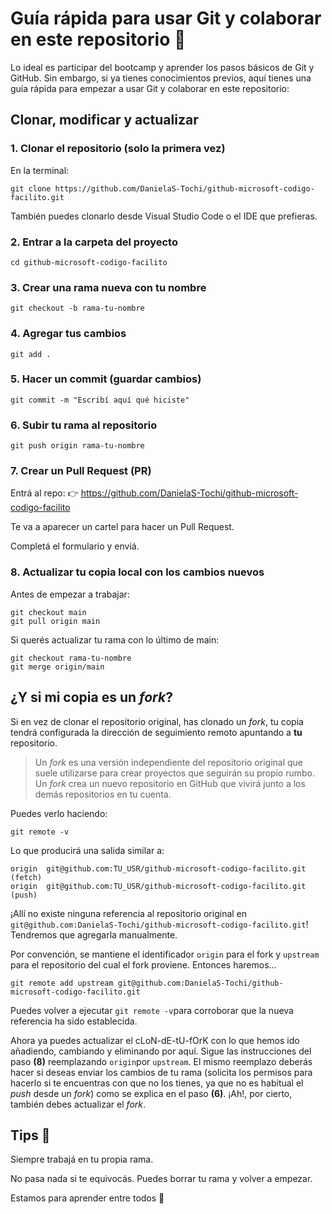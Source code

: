 # Guía rápida para usar Git y colaborar en este repositorio 🚀

Lo ideal es participar del bootcamp y aprender los pasos básicos de Git y GitHub. Sin embargo, si ya tienes conocimientos previos, aquí tienes una guía rápida para empezar a usar Git y colaborar en este repositorio:

## Clonar, modificar y actualizar

### 1. Clonar el repositorio (solo la primera vez)
En la terminal: 

```shell
git clone https://github.com/DanielaS-Tochi/github-microsoft-codigo-facilito.git
```

También puedes clonarlo desde Visual Studio Code o el IDE que prefieras.

### 2. Entrar a la carpeta del proyecto

```shell
cd github-microsoft-codigo-facilito
```

### 3. Crear una rama nueva con tu nombre

```shell
git checkout -b rama-tu-nombre
```

### 4. Agregar tus cambios

```shell
git add .
```

### 5. Hacer un commit (guardar cambios)

```shell
git commit -m "Escribí aquí qué hiciste"
```

### 6. Subir tu rama al repositorio

```shell
git push origin rama-tu-nombre
```

### 7. Crear un Pull Request (PR)

Entrá al repo:
👉 https://github.com/DanielaS-Tochi/github-microsoft-codigo-facilito

Te va a aparecer un cartel para hacer un Pull Request.

Completá el formulario y enviá.

### 8. Actualizar tu copia local con los cambios nuevos
Antes de empezar a trabajar:

```shell
git checkout main
git pull origin main
```

Si querés actualizar tu rama con lo último de main:

```shell
git checkout rama-tu-nombre
git merge origin/main
```

## ¿Y si mi copia es un _fork_?
Si en vez de clonar el repositorio original, has clonado un _fork_, tu copia tendrá configurada la dirección de seguimiento remoto apuntando a __tu__ repositorio.

> Un _fork_ es una versión independiente del repositorio original que suele utilizarse para crear proyectos que seguirán su propio rumbo. Un _fork_ crea un nuevo repositorio en GitHub que vivirá junto a los demás repositorios en tu cuenta.

Puedes verlo haciendo:

```shell
git remote -v
```

Lo que producirá una salida similar a:

```shell
origin	git@github.com:TU_USR/github-microsoft-codigo-facilito.git (fetch)
origin	git@github.com:TU_USR/github-microsoft-codigo-facilito.git (push)
```

¡Allí no existe ninguna referencia al repositorio original en `git@github.com:DanielaS-Tochi/github-microsoft-codigo-facilito.git`!
Tendremos que agregarla manualmente. 

Por convención, se mantiene el identificador `origin` para el fork y `upstream` para el repositorio del cual el fork proviene. Entonces haremos...

```shell
git remote add upstream git@github.com:DanielaS-Tochi/github-microsoft-codigo-facilito.git
```

Puedes volver a ejecutar `git remote -v`para corroborar que la nueva referencia ha sido establecida.

Ahora ya puedes actualizar el cLoN-dE-tU-fOrK con lo que hemos ido añadiendo, cambiando y eliminando por aquí. Sigue las instrucciones del paso __(8)__ reemplazando `origin`por `upstream`. El mismo reemplazo deberás hacer si deseas enviar los cambios de tu rama (solicita los permisos para hacerlo si te encuentras con que no los tienes, ya que no es habitual el _push_ desde un _fork_) como se explica en el paso __(6)__. ¡Ah!, por cierto, también debes actualizar el _fork_.


## Tips 🧠

Siempre trabajá en tu propia rama.

No pasa nada si te equivocás. Puedes borrar tu rama y volver a empezar.

Estamos para aprender entre todos 🙌